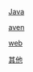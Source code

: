 

[Java](./方法、工具集锦\奇怪的问题集锦/Java.md)

[aven](./方法、工具集锦\奇怪的问题集锦/maven.md)

[web](./方法、工具集锦\奇怪的问题集锦/web.md)

[其他](./方法、工具集锦\奇怪的问题集锦/其他.md)